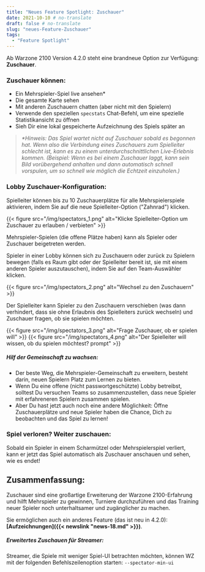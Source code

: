 ```yaml
---
title: "Neues Feature Spotlight: Zuschauer"
date: 2021-10-10 # no-translate
draft: false # no-translate
slug: "neues-Feature-Zuschauer"
tags:
  - "Feature Spotlight"
---
```


Ab Warzone 2100 Version 4.2.0 steht eine brandneue Option zur Verfügung: **Zuschauer**.

### Zuschauer können:
- Ein Mehrspieler-Spiel live ansehen*
- Die gesamte Karte sehen
- Mit anderen Zuschauern chatten (aber nicht mit den Spielern)
- Verwende den speziellen `specstats` Chat-Befehl, um eine spezielle Statistikansicht zu öffnen
- Sieh Dir eine lokal gespeicherte Aufzeichnung des Spiels später an

> _*Hinweis: Das Spiel wartet nicht auf Zuschauer sobald es begonnen hat. Wenn also die Verbindung eines Zuschauers zum Spielleiter schlecht ist, kann es zu einem unterdurchschnittlichen Live-Erlebnis kommen. (Beispiel: Wenn es bei einem Zuschauer laggt, kann sein Bild vorübergehend anhalten und dann automatisch schnell vorspulen, um so schnell wie möglich die Echtzeit einzuholen.)_

### Lobby Zuschauer-Konfiguration:

Spielleiter können bis zu 10 Zuschauerplätze für alle Mehrspielerspiele aktivieren, indem Sie auf die neue Spielleiter-Option ("Zahnrad") klicken.

{{< figure src="/img/spectators_1.png" alt="Klicke Spielleiter-Option um Zuschauer zu erlauben / verbieten" >}}

Mehrspieler-Spielen (die offene Plätze haben) kann als Spieler oder Zuschauer beigetreten werden.

Spieler in einer Lobby können sich zu Zuschauern oder zurück zu Spielern bewegen (falls es Raum gibt oder der Spielleiter bereit ist, sie mit einem anderen Spieler auszutauschen), indem Sie auf den Team-Auswähler klicken.

{{< figure src="/img/spectators_2.png" alt="Wechsel zu den Zuschauern" >}}

Der Spielleiter kann Spieler zu den Zuschauern verschieben (was dann verhindert, dass sie ohne Erlaubnis des Spielleiters zurück wechseln) und Zuschauer fragen, ob sie spielen möchten.

{{< figure src="/img/spectators_3.png" alt="Frage Zuschauer, ob er spielen will" >}}
{{< figure src="/img/spectators_4.png" alt="Der Spielleiter will wissen, ob du spielen möchtest? prompt" >}}

##### Hilf der Gemeinschaft zu wachsen:
- Der beste Weg, die Mehrspieler-Gemeinschaft zu erweitern, besteht darin, neuen Spielern Platz zum Lernen zu bieten.
- Wenn Du eine offene (nicht passwortgeschützte) Lobby betreibst, solltest Du versuchen Teams so zusammenzustellen, dass neue Spieler mit erfahreneren Spielern zusammen spielen.
- Aber Du hast jetzt auch noch eine andere Möglichkeit: Öffne Zuschauerplätze und neue Spieler haben die Chance, Dich zu beobachten und das Spiel zu lernen!

### Spiel verloren? Weiter zuschauen:

Sobald ein Spieler in einem Scharmützel oder Mehrspielerspiel verliert, kann er jetzt das Spiel automatisch als Zuschauer anschauen und sehen, wie es endet!

## Zusammenfassung:

Zuschauer sind eine großartige Erweiterung der Warzone 2100-Erfahrung und hilft Mehrspieler zu gewinnen, Turniere durchzuführen und das Training neuer Spieler noch unterhaltsamer und zugänglicher zu machen.

Sie ermöglichen auch ein anderes Feature (das ist neu in 4.2.0): **[Aufzeichnungen]({{< newslink "news-18.md" >}})**.

##### Erweitertes Zuschauen für Streamer:

Streamer, die Spiele mit weniger Spiel-UI betrachten möchten, können WZ mit der folgenden Befehlszeilenoption starten: `--spectator-min-ui`

